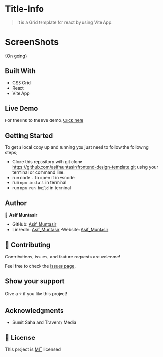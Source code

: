 # Title-Info
> It is a Grid template for react by using Vite App.


# ScreenShots
<!-- ![](wildfire.png) -->
{On going}

## Built With
- CSS Grid
- React
- Vite App

## Live Demo
For the link to the live demo, [Click here](https://github.com/asifmuntasir/react-news-grid-template.git)

## Getting Started
To get a local copy up and running you just need to follow the following steps;
- Clone this repository with
git clone https://github.com/asifmuntasir/frontend-design-template.git using your terminal or command line.
- run code `.` to open it in vscode
- run `npm install` in terminal
- run `npm run build` in terminal

## Author

👤 **Asif Muntasir**

- GitHub: [Asif_Muntasir](https://github.com/asifmuntasir)
- LinkedIn: [Asif_Muntasir](https://www.linkedin.com/in/asif-muntasir-shuaib/)
-Website: [Asif_Muntasir](https://asifmuntasir.github.io/)

## 🤝 Contributing

Contributions, issues, and feature requests are welcome!

Feel free to check the [issues page](../../issues/).

## Show your support

Give a ⭐️ if you like this project!

## Acknowledgments

- Sumit Saha and Traversy Media

## 📝 License

This project is [MIT](./MIT.md) licensed.
